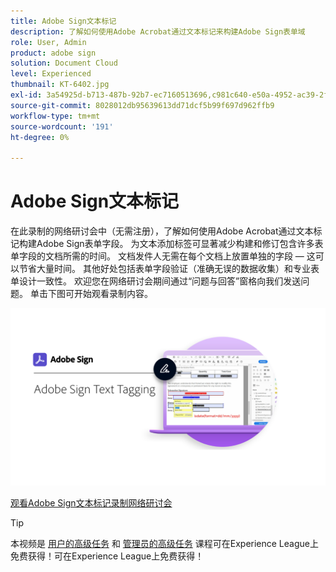 ```yaml
---
title: Adobe Sign文本标记
description: 了解如何使用Adobe Acrobat通过文本标记来构建Adobe Sign表单域
role: User, Admin
product: adobe sign
solution: Document Cloud
level: Experienced
thumbnail: KT-6402.jpg
exl-id: 3a54925d-b713-487b-92b7-ec7160513696,c981c640-e50a-4952-ac39-2f90d6d0cf08
source-git-commit: 8028012db95639613dd71dcf5b99f697d962ffb9
workflow-type: tm+mt
source-wordcount: '191'
ht-degree: 0%

---
```


# Adobe Sign文本标记

在此录制的网络研讨会中（无需注册），了解如何使用Adobe Acrobat通过文本标记构建Adobe Sign表单字段。 为文本添加标签可显著减少构建和修订包含许多表单字段的文档所需的时间。 文档发件人无需在每个文档上放置单独的字段 — 这可以节省大量时间。 其他好处包括表单字段验证（准确无误的数据收集）和专业表单设计一致性。 欢迎您在网络研讨会期间通过“问题与回答”窗格向我们发送问题。 单击下图可开始观看录制内容。

[![Watch Session](../assets/Text-Tagging.png)](https://event.on24.com/wcc/r/2338276/415BE4603F60A61A546C0A91528B444F)

[观看Adobe Sign文本标记录制网络研讨会](https://event.on24.com/wcc/r/2338276/415BE4603F60A61A546C0A91528B444F)

>[!TIP]
>
>本视频是 [用户的高级任务](https://experienceleague.adobe.com/?recommended=Sign-U-1-2020.3) 和 [管理员的高级任务](https://experienceleague.adobe.com/?recommended=Sign-A-1-2020.1) 课程可在Experience League上免费获得！可在Experience League上免费获得！
